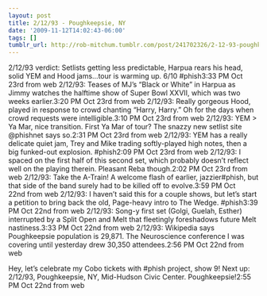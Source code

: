 ```yaml
---
layout: post
title: 2/12/93 - Poughkeepsie, NY
date: '2009-11-12T14:02:43-06:00'
tags: []
tumblr_url: http://rob-mitchum.tumblr.com/post/241702326/2-12-93-poughkeepsie-ny
---
```

2/12/93 verdict: Setlists getting less predictable, Harpua rears his head, solid YEM and Hood jams…tour is warming up. 6/10 #phish3:33 PM Oct 23rd from web 
2/12/93: Teases of MJ’s “Black or White” in Harpua as Jimmy watches the halftime show of Super Bowl XXVII, which was two weeks earlier.3:20 PM Oct 23rd from web 
2/12/93: Really gorgeous Hood, played in response to crowd chanting “Harry, Harry.” Oh for the days when crowd requests were intelligible.3:10 PM Oct 23rd from web 
2/12/93: YEM > Ya Mar, nice transition. First Ya Mar of tour? The snazzy new setlist site @phishnet says so.2:31 PM Oct 23rd from web 
2/12/93: YEM has a really delicate quiet jam, Trey and Mike trading softly-played high notes, then a big funked-out explosion. #phish2:09 PM Oct 23rd from web 
2/12/93: I spaced on the first half of this second set, which probably doesn’t reflect well on the playing therein. Pleasant Reba though.2:02 PM Oct 23rd from web 
2/12/93: Take the A-Train! A welcome flash of earlier, jazzier#phish, but that side of the band surely had to be killed off to evolve.3:59 PM Oct 22nd from web
2/12/93: I haven’t said this for a couple shows, but let’s start a petition to bring back the old, Page-heavy intro to The Wedge. #phish3:39 PM Oct 22nd from web 
2/12/93: Song-y first set (Golgi, Guelah, Esther) interrupted by a Split Open and Melt that fleetingly foreshadows future Melt nastiness.3:33 PM Oct 22nd from web 
2/12/93: Wikipedia says Poughkeepsie population is 29,871. The Neuroscience conference I was covering until yesterday drew 30,350 attendees.2:56 PM Oct 22nd from web  

Hey, let’s celebrate my Cobo tickets with #phish project, show 9! Next up: 2/12/93, Poughkeepsie, NY, Mid-Hudson Civic Center. Poughkeepsie!2:55 PM Oct 22nd from web
